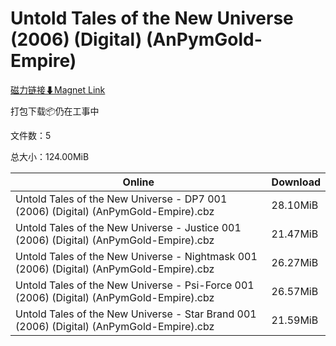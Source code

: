 # Untold Tales of the New Universe (2006) (Digital) (AnPymGold-Empire)

[磁力链接⬇Magnet Link](magnet:?xt=urn:btih:eea95fc4fd46793dd85f256344e4235ee709fd44&dn=Untold%20Tales%20of%20the%20New%20Universe%20%282006%29%20%28Digital%29%20%28AnPymGold-Empire%29)

打包下载📦仍在工事中

文件数：5

总大小：124.00MiB

Online | Download
--- | ---
Untold Tales of the New Universe - DP7 001 (2006) (Digital) (AnPymGold-Empire).cbz | 28.10MiB
Untold Tales of the New Universe - Justice 001 (2006) (Digital) (AnPymGold-Empire).cbz | 21.47MiB
Untold Tales of the New Universe - Nightmask 001 (2006) (Digital) (AnPymGold-Empire).cbz | 26.27MiB
Untold Tales of the New Universe - Psi-Force 001 (2006) (Digital) (AnPymGold-Empire).cbz | 26.57MiB
Untold Tales of the New Universe - Star Brand 001 (2006) (Digital) (AnPymGold-Empire).cbz | 21.59MiB